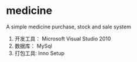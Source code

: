 medicine
========

A simple medicine purchase, stock and sale system

1. 开发工具： 	Microsoft Visual Studio 2010
2. 数据库：	  	MySql
3. 打包工具:	Inno Setup